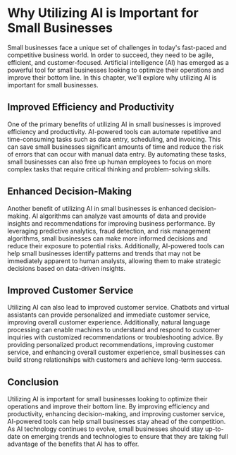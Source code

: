 Why Utilizing AI is Important for Small Businesses
===========================================================================

Small businesses face a unique set of challenges in today's fast-paced and competitive business world. In order to succeed, they need to be agile, efficient, and customer-focused. Artificial intelligence (AI) has emerged as a powerful tool for small businesses looking to optimize their operations and improve their bottom line. In this chapter, we'll explore why utilizing AI is important for small businesses.

Improved Efficiency and Productivity
------------------------------------

One of the primary benefits of utilizing AI in small businesses is improved efficiency and productivity. AI-powered tools can automate repetitive and time-consuming tasks such as data entry, scheduling, and invoicing. This can save small businesses significant amounts of time and reduce the risk of errors that can occur with manual data entry. By automating these tasks, small businesses can also free up human employees to focus on more complex tasks that require critical thinking and problem-solving skills.

Enhanced Decision-Making
------------------------

Another benefit of utilizing AI in small businesses is enhanced decision-making. AI algorithms can analyze vast amounts of data and provide insights and recommendations for improving business performance. By leveraging predictive analytics, fraud detection, and risk management algorithms, small businesses can make more informed decisions and reduce their exposure to potential risks. Additionally, AI-powered tools can help small businesses identify patterns and trends that may not be immediately apparent to human analysts, allowing them to make strategic decisions based on data-driven insights.

Improved Customer Service
-------------------------

Utilizing AI can also lead to improved customer service. Chatbots and virtual assistants can provide personalized and immediate customer service, improving overall customer experience. Additionally, natural language processing can enable machines to understand and respond to customer inquiries with customized recommendations or troubleshooting advice. By providing personalized product recommendations, improving customer service, and enhancing overall customer experience, small businesses can build strong relationships with customers and achieve long-term success.

Conclusion
----------

Utilizing AI is important for small businesses looking to optimize their operations and improve their bottom line. By improving efficiency and productivity, enhancing decision-making, and improving customer service, AI-powered tools can help small businesses stay ahead of the competition. As AI technology continues to evolve, small businesses should stay up-to-date on emerging trends and technologies to ensure that they are taking full advantage of the benefits that AI has to offer.

